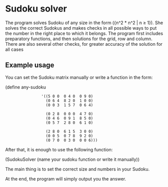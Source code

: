 # Sudoku solver

The program solves Sudoku of any size in the form ({n^2 * n^2 | n ≥ 1}). She solves the correct Sudokus and makes checks in all possible ways to put the number in the right place to which it belongs. The program first includes preparatory functions, and then solutions for the grid, row and column. There are also several other checks, for greater accuracy of the solution for all cases

## Example usage

You can set the Sudoku matrix manually or write a function in the form:

(define any-sudoku

                    '((5 0 0  0 4 0  0 9 0)
                      (0 6 4  8 2 0  1 0 0)
                      (0 0 3  1 5 7  0 6 4)
                   
                      (0 2 8  0 0 0  4 7 0)
                      (0 4 6  0 9 1  8 5 0)
                      (0 5 7  2 8 0  6 1 0)
                   
                      (2 8 0  6 1 5  3 0 0)
                      (0 0 5  0 7 8  9 2 0)
                      (0 7 0  0 3 0  0 0 6)))
                      
After that, it is enough to use the following function:

(SudokuSolver (name your sudoku function or write it manually))

The main thing is to set the correct size and numbers in your Sudoku.

At the end, the program will simply output you the answer.
